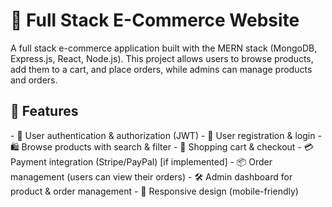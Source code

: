 <h1>🛒 Full Stack E-Commerce Website
</h1>
<p>A full stack e-commerce application built with the MERN stack (MongoDB, Express.js, React, Node.js).  
This project allows users to browse products, add them to a cart, and place orders, while admins can manage products and orders.
</p>
<h2> 🚀 Features</h2>

<p>- 🔐 User authentication & authorization (JWT)
- 👤 User registration & login
- 🛍 Browse products with search & filter
- 🛒 Shopping cart & checkout
- 💳 Payment integration (Stripe/PayPal) [if implemented]
- 📦 Order management (users can view their orders)
- 🛠 Admin dashboard for product & order management
- 📱 Responsive design (mobile-friendly)
</p>
